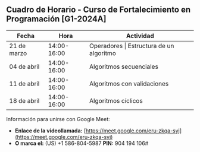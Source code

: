 ## Cuadro de Horario - Curso de Fortalecimiento en Programación [G1-2024A]

| Fecha       | Hora       | Actividad                               |
|-------------|------------|-----------------------------------------|
| 21 de marzo | 14:00-16:00| Operadores \| Estructura de un algoritmo|
| 04 de abril | 14:00-16:00| Algoritmos secuenciales                  |
| 11 de abril | 14:00-16:00| Algoritmos con validaciones              |
| 18 de abril | 14:00-16:00| Algoritmos cíclicos                      |

Información para unirse con Google Meet:
- **Enlace de la videollamada:** [https://meet.google.com/eru-zkqa-syj](https://meet.google.com/eru-zkqa-syj)
- **O marca el:** ‪(US) +1 586-804-5987‬ **PIN:** ‪904 194 106‬#
